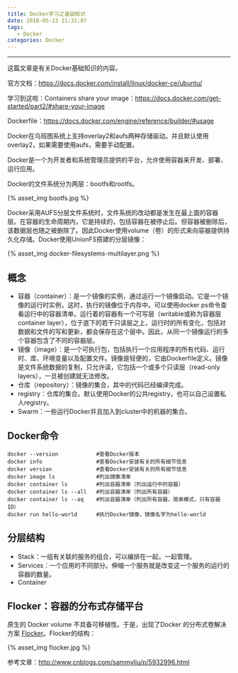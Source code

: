 ```yaml
---
title: Docker学习之基础知识
date: 2018-05-13 21:31:07
tags:
   - Docker
categories: Docker
---
```


-----

这篇文章是有关Docker基础知识的内容。

<!--more--->

官方文档：https://docs.docker.com/install/linux/docker-ce/ubuntu/

学习到这啦：Containers share your image：https://docs.docker.com/get-started/part2/#share-your-image

Dockerfile：https://docs.docker.com/engine/reference/builder/#usage

Docker在乌班图系统上支持overlay2和aufs两种存储驱动。并且默认使用overlay2，如果需要使用aufs，需要手动配置。

Docker是一个为开发者和系统管理员提供的平台，允许使用容器来开发、部署、运行应用。

Docker的文件系统分为两层：bootfs和rootfs。

{% asset_img bootfs.jpg %}

Docker采用AUFS分层文件系统时，文件系统的改动都是发生在最上面的容器层。在容器的生命周期内，它是持续的，包括容器在被停止后。但容器被删除后，该数据层也随之被删除了。因此Docker使用volume（卷）的形式来向容器提供持久化存储。Docker使用UnionFS搭建的分层镜像：

{% asset_img docker-filesystems-multilayer.png %}

## 概念

- 容器（container）：是一个镜像的实例，通过运行一个镜像启动。它是一个镜像的运行时实例，这时，执行的镜像位于内存中。可以使用docker ps命令查看运行中的容器清单。运行着的容器有一个可写层（writable或称为容器层container layer），位于底下的若干只读层之上，运行时的所有变化，包括对数据和文件的写和更新，都会保存在这个层中。因此，从同一个镜像运行的多个容器包含了不同的容器层。
- 镜像（image）：是一个可执行包，包括执行一个应用程序的所有代码、运行时、库、环境变量以及配置文件。镜像是轻便的，它由Dockerfile定义。镜像是文件系统数据的复制，只允许读，它包括一个或多个只读层（read-only layers），一旦被创建就无法修改。
- 仓库（repository）：镜像的集合，其中的代码已经编译完成。
- registry：仓库的集合。默认使用Docker的公共registry，也可以自己设置私人registry。
- Swarm：一些运行Docker并且加入到cluster中的机器的集合。

## Docker命令

~~~shell
docker --version 			#查看Docker版本
docker info 				#查看Docker安装有关的所有细节信息
docker version				#查看Docker安装有关的所有细节信息
docker image ls				#列出镜像清单
docker container ls 	 	#列出容器清单（列出运行中的容器）
docker container ls --all 	#列出容器清单（列出所有容器）
docker container ls --aq 	#列出容器清单（列出所有容器，简单模式，只有容器ID）
docker run hello-world		#执行Docker镜像，镜像名字为hello-world

~~~

## 分层结构

- Stack：一组有关联的服务的组合，可以编排在一起，一起管理。
- Services：一个应用的不同部分。伸缩一个服务就是改变这一个服务的运行的容器的数量。
- Container

## Flocker：容器的分布式存储平台

原生的 Docker volume 不具备可移植性。于是，出现了Docker 的分布式卷解决方案 [Flocker](https://github.com/ClusterHQ/flocker)。Flocker的结构：

{% asset_img flocker.jpg %}

参考文章：http://www.cnblogs.com/sammyliu/p/5932996.html